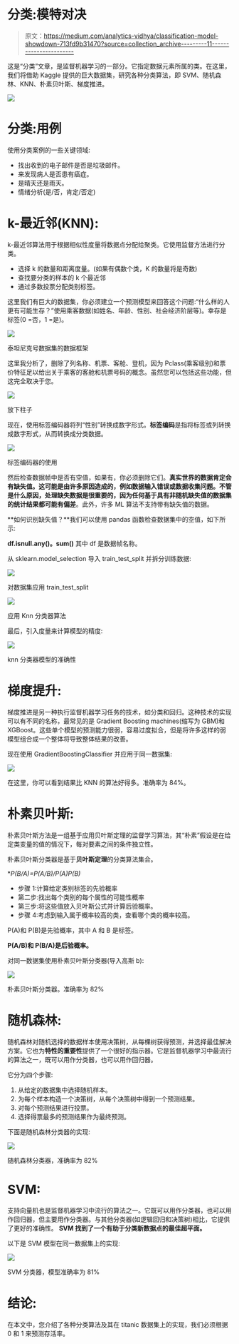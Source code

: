 # 分类:模特对决

> 原文：<https://medium.com/analytics-vidhya/classification-model-showdown-713fd9b31470?source=collection_archive---------11----------------------->

这是“分类”文章，是监督机器学习的一部分。它指定数据元素所属的类。在这里，我们将借助 Kaggle 提供的巨大数据集，研究各种分类算法，即 SVM、随机森林、KNN、朴素贝叶斯、梯度推进。

![](img/d78e12d8b42c17de57eef4b8591ef0c6.png)

# 分类:用例

使用分类案例的一些关键领域:

*   找出收到的电子邮件是否是垃圾邮件。
*   来发现病人是否患有癌症。
*   是晴天还是雨天。
*   情绪分析(是/否，肯定/否定)

# k-最近邻(KNN):

k-最近邻算法用于根据相似性度量将数据点分配给聚类。它使用监督方法进行分类。

*   选择 k 的数量和距离度量。(如果有偶数个类，K 的数量将是奇数)
*   查找要分类的样本的 k 个最近邻
*   通过多数投票分配类别标签。

这里我们有巨大的数据集，你必须建立一个预测模型来回答这个问题:“什么样的人更有可能生存？”使用乘客数据(如姓名、年龄、性别、社会经济阶层等)。幸存是标签(0 =否，1 =是)。

![](img/3e24a51545bc09bb279c370b42682f2e.png)

泰坦尼克号数据集的数据框架

这里我分析了，删除了列名称、机票、客舱、登机，因为 Pclass(乘客级别)和票价特征足以给出关于乘客的客舱和机票号码的概念。虽然您可以包括这些功能，但这完全取决于您。

![](img/0d1840a09b2255f206283d0f6a1965f9.png)

放下柱子

现在，使用标签编码器将列“性别”转换成数字形式。**标签编码**是指将标签或列转换成数字形式，从而转换成分类数据。

![](img/3120be5cd184f9cb09be5fa2f82fb640.png)

标签编码器的使用

然后检查数据帧中是否有空值，如果有，你必须删除它们。**真实世界的数据肯定会有缺失值。这可能是由许多原因造成的，例如数据输入错误或数据收集问题。不管是什么原因，处理缺失数据是很重要的，因为任何基于具有非随机缺失值的数据集的统计结果都可能有偏差**。此外，许多 ML 算法不支持带有缺失值的数据。

**如何识别缺失值？**我们可以使用 pandas 函数检查数据集中的空值，如下所示:

**df.isnull.any()。sum()** 其中 df 是数据帧名称。

从 sklearn.model_selection 导入 train_test_split 并拆分训练数据:

![](img/2bc628e877532c0b7012e07da646284c.png)

对数据集应用 train_test_split

![](img/fc9e969b4eef1a95b9be5a0bb214013b.png)

应用 Knn 分类器算法

最后，引入度量来计算模型的精度:

![](img/582c5ef4f8c8089b65113a8af3a31175.png)

knn 分类器模型的准确性

# 梯度提升:

梯度推进是另一种执行监督机器学习任务的技术，如分类和回归。这种技术的实现可以有不同的名称，最常见的是 Gradient Boosting machines(缩写为 GBM)和 XGBoost。这些单个模型的预测能力很弱，容易过度拟合，但是将许多这样的弱模型组合成一个整体将导致整体结果的改善。

现在使用 GradientBoostingClassifier 并应用于同一数据集:

![](img/8252d9a28e85b3e4f9075eabffcc79cc.png)

在这里，你可以看到结果比 KNN 的算法好得多。准确率为 84%。

# 朴素贝叶斯:

朴素贝叶斯方法是一组基于应用贝叶斯定理的监督学习算法，其“朴素”假设是在给定类变量的值的情况下，每对要素之间的条件独立性。

朴素贝叶斯分类器是基于**贝叶斯定理**的分类算法集合。

**P(B/A)=P(A/B)/P(A)*P(B)**

*   步骤 1:计算给定类别标签的先验概率
*   第二步:找出每个类别的每个属性的可能性概率
*   第三步:将这些值放入贝叶斯公式并计算后验概率。
*   步骤 4:考虑到输入属于概率较高的类，查看哪个类的概率较高。

P(A)和 P(B)是先验概率，其中 A 和 B 是标签。

**P(A/B)和 P(B/A)是后验概率。**

对同一数据集使用朴素贝叶斯分类器(导入高斯 b):

![](img/046fb9d9b0cd0275ae271fca3e97236d.png)

朴素贝叶斯分类器。准确率为 82%

# 随机森林:

随机森林对随机选择的数据样本使用决策树，从每棵树获得预测，并选择最佳解决方案。它也为**特性的重要性**提供了一个很好的指示器。它是监督机器学习中最流行的算法之一，既可以用作分类器，也可以用作回归器。

它分为四个步骤:

1.  从给定的数据集中选择随机样本。
2.  为每个样本构造一个决策树，从每个决策树中得到一个预测结果。
3.  对每个预测结果进行投票。
4.  选择得票最多的预测结果作为最终预测。

下面是随机森林分类器的实现:

![](img/50fa01f110065643bb73878a82432ed8.png)

随机森林分类器，准确率为 82%

# SVM:

支持向量机也是监督机器学习中流行的算法之一。它既可以用作分类器，也可以用作回归器，但主要用作分类器。与其他分类器(如逻辑回归和决策树)相比，它提供了更好的准确性。 **SVM 找到了一个有助于分类新数据点的最佳超平面。**

以下是 SVM 模型在同一数据集上的实现:

![](img/adeab40d6c5046488a4ca65d844cb561.png)

SVM 分类器，模型准确率为 81%

# 结论:

在本文中，您介绍了各种分类算法及其在 titanic 数据集上的实现，我们必须根据 0 和 1 来预测存活率。